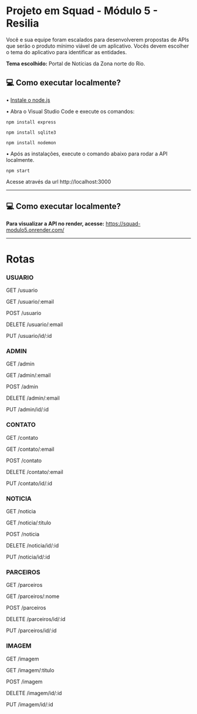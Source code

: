 # Projeto em Squad - Módulo 5 - Resilia
Você e sua equipe foram escalados para desenvolverem propostas de APIs que serão o produto mínimo viável de um aplicativo. Vocês devem escolher o tema do aplicativo para identificar as entidades.

**Tema escolhido:** Portal de Notícias da Zona norte do Rio.

## 💻 Como executar localmente? 
• [Instale o node.js](https://nodejs.org/en/download/)

• Abra o Visual Studio Code e execute os comandos:
```
npm install express
```
```
npm install sqlite3
```
```
npm install nodemon
```

• Após as instalações, execute o comando abaixo para rodar a API localmente.
```
npm start
```
Acesse através da url http://localhost:3000
*******

## 💻 Como executar localmente? 



**Para visualizar a API no render, acesse:** https://squad-modulo5.onrender.com/




*******
# Rotas 
### USUARIO
 GET /usuario
 
 GET /usuario/:email
 
 POST /usuario
 
 DELETE /usuario/:email
 
 PUT /usuario/id/:id
 

### ADMIN
GET /admin

GET /admin/:email

POST /admin

DELETE /admin/:email

PUT /admin/id/:id


### CONTATO
 GET /contato
 
 GET /contato/:email
 
 POST /contato
 
 DELETE /contato/:email
 
 PUT /contato/id/:id
 
 
### NOTICIA
  GET /noticia
  
  GET /noticia/:titulo
  
  POST /noticia
  
  DELETE /noticia/id/:id
  
  PUT /noticia/id/:id
  
  
### PARCEIROS
  GET /parceiros
  
  GET /parceiros/:nome
  
  POST /parceiros
  
  DELETE /parceiros/id/:id
  
  PUT /parceiros/id/:id
  

### IMAGEM
 GET /imagem
 
 GET /imagem/:titulo
 
 POST /imagem
 
 DELETE /imagem/id/:id
 
 PUT /imagem/id/:id
 
